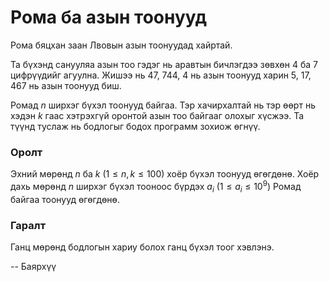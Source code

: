 Рома ба азын тоонууд
====================
Рома бяцхан заан Лвовын азын тоонуудад хайртай.

Та бүхэнд санууляа азын тоо гэдэг нь аравтын бичлэгдээ зөвхөн $4$ ба $7$
цифрүүдийг агуулна. Жишээ нь $47$, $744$, $4$ нь азын тоонууд харин $5$, $17$,
$467$ нь азын тоонууд биш.

Ромад $n$ ширхэг бүхэл тоонууд байгаа. Тэр хачирхалтай нь тэр өөрт нь хэдэн $k$
гаас хэтрэхгүй оронтой азын тоо байгааг олохыг хүсжээ. Та түүнд туслаж нь
бодлогыг бодох программ зохиож өгнүү.


### Оролт
Эхний мөрөнд $n$ ба $k$ ($1 ≤ n, k ≤ 100$) хоёр бүхэл тоонууд өгөгдөнө. Хоёр
дахь мөрөнд $n$ ширхэг бүхэл тооноос бүрдэх $a_i$ ($1 ≤ a_i ≤ 10^9$) Ромад
байгаа тоонууд өгөгдөнө.


### Гаралт
Ганц мөрөнд бодлогын хариу болох ганц бүхэл тоог хэвлэнэ.

-- Баярхүү
